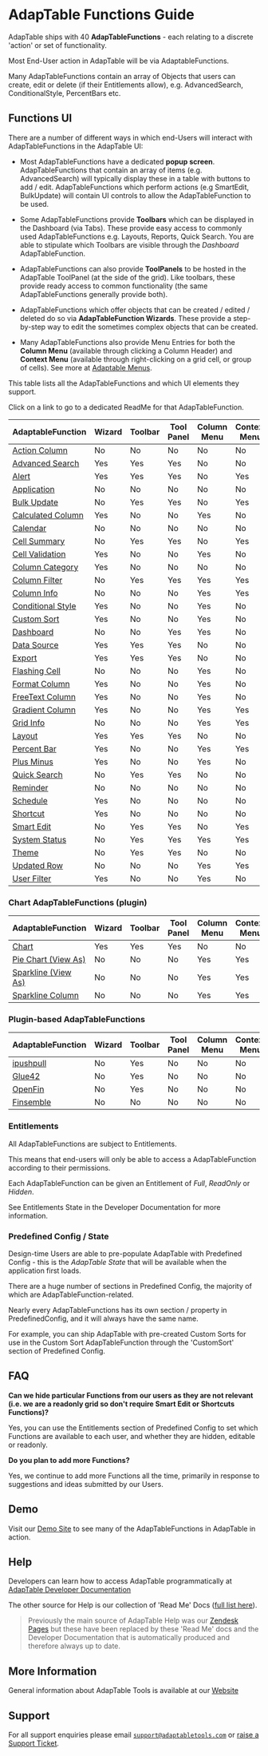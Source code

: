 # AdapTable Functions Guide

AdapTable ships with 40 **AdapTableFunctions** - each relating to a discrete 'action' or set of functionality.

Most End-User action in AdapTable will be via AdaptableFunctions.

Many AdapTableFunctions contain an array of Objects that users can create, edit or delete (if their Entitlements allow), e.g. AdvancedSearch, ConditionalStyle, PercentBars etc.

## Functions UI

There are a number of different ways in which end-Users will interact with AdapTableFunctions in the AdapTable UI:

- Most AdapTableFunctions have a dedicated **popup screen**.  AdapTableFunctions that contain an array of items (e.g. AdvancedSearch) will typically display these in a table with buttons to add / edit.  AdapTableFunctions which perform actions (e.g SmartEdit, BulkUpdate) will contain UI controls to allow the AdapTableFunction to be used.

- Some AdapTableFunctions provide **Toolbars** which can be displayed in the Dashboard (via Tabs).  These provide easy access to commonly used AdapTableFunctions e.g. Layouts, Reports, Quick Search.  You are able to stipulate which Toolbars are visible through the *Dashboard* AdapTableFunction.

- AdapTableFunctions can also provide **ToolPanels** to be hosted in the AdapTable ToolPanel (at the side of the grid). Like toolbars, these provide ready access to common functionality (the same AdapTableFunctions generally provide both).

- AdapTableFunctions which offer objects that can be created / edited / deleted do so via **AdapTableFunction Wizards**.  These provide a step-by-step way to edit the sometimes complex objects that can be created.

- Many AdapTableFunctions also provide Menu Entries for both the **Column Menu** (available through clicking a Column Header) and **Context Menu** (available through right-clicking on a grid cell, or group of cells). See more at [Adaptable Menus](adaptable-menus-guide.md).

This table lists all the AdapTableFunctions and which UI elements they support.

Click on a link to go to a dedicated ReadMe for that AdapTableFunction.

| AdaptableFunction                                                | Wizard | Toolbar | Tool Panel | Column Menu | Context Menu |
| --------  	                                                   | ------ | ------- | ---------  | ----------- | ------------ |
| [Action Column](../functions/action-column-function.md)          | No     | No      | No         | No          | No           |
| [Advanced Search](../functions/advanced-search-function.md)      | Yes    | Yes     | Yes        | No          | No           |
| [Alert](../functions/alert-function.md)                          | Yes    | Yes     | Yes        | No          | Yes          |
| [Application](../functions/application-function.md)              | No     | No      | No         | No          | No           |
| [Bulk Update](../functions/bulk-update-function.md)              | No     | Yes     | Yes        | No          | Yes          |
| [Calculated Column](../functions/calculated-column-function.md)  | Yes    | No      | No         | Yes         | No           |
| [Calendar](../functions/calendar-function.md)                    | No     | No      | No         | No          | No           |
| [Cell Summary](../functions/cell-summary-function.md)            | No     | Yes     | Yes        | No          | Yes          |
| [Cell Validation](../functions/cell-validation-function.md)      | Yes    | No      | No         | Yes         | No           |
| [Column Category](../functions/column-category-function.md)      | Yes    | No      | No         | No          | No           |
| [Column Filter](../functions/column-filter-function.md)          | No     | Yes     | Yes        | Yes         | Yes          |
| [Column Info](../functions/column-info-function.md)              | No     | No      | No         | Yes         | Yes          |
| [Conditional Style](../functions/conditional-style-function.md)  | Yes    | No      | No         | Yes         | No           |
| [Custom Sort](../functions/custom-sort-function.md)              | Yes    | No      | No         | Yes         | No           |
| [Dashboard](../functions/dashboard-function.md)                  | No     | No      | Yes        | Yes         | No           |
| [Data Source](../functions/data-source-function.md)              | Yes    | Yes     | Yes        | No          | No           |
| [Export](../functions/export-function.md)                        | Yes    | Yes     | Yes        | No          | No           |
| [Flashing Cell](../functions/flashing-cell-function.md)          | No     | No      | No         | Yes         | No           |
| [Format Column](../functions/format-column-function.md)          | Yes    | No      | No         | Yes         | No           |
| [FreeText Column](../functions/freetext-column-function.md)     | Yes    | No      | No         | Yes         | No           |
| [Gradient Column](../functions/gradient-column-function.md)      | Yes    | No      | No         | Yes         | Yes          |
| [Grid Info](../functions/grid-info-function.md)                  | No     | No      | No         | Yes         | Yes          |
| [Layout](../functions/layout-function.md)                        | Yes    | Yes     | Yes        | No          | No           |
| [Percent Bar](../functions/percent-bar-function.md)             | Yes    | No      | No         | Yes         | Yes          |
| [Plus Minus](../functions/plus-minus-function.md)                | Yes    | No      | No         | Yes         | No           |
| [Quick Search](../functions/quick-search-function.md)            | No     | Yes     | Yes        | No          | No           |
| [Reminder](../functions/reminder-function.md)                    | No     | No      | No         | No          | No           |
| [Schedule](../functions/schedule-function.md)                    | Yes    | No      | No         | No          | No           |
| [Shortcut](../functions/shortcut-function.md)                    | Yes    | No      | No         | No          | No           |
| [Smart Edit](../functions/smart-edit-function.md)                | No     | Yes     | Yes        | No          | Yes          |
| [System Status](../functions/system-status-function.md)          | No     | Yes     | Yes        | Yes         | Yes          |
| [Theme](../functions/theme-function.md)                          | No     | Yes     | Yes        | No          | No           |
| [Updated Row](../functions/updated-row-function.md)              | No     | No      | No         | Yes         | Yes          |
| [User Filter](../functions/user-filter-function.md)              | Yes    | No      | No         | Yes         | No           |

### Chart AdapTableFunctions (plugin)

| AdaptableFunction                                                    | Wizard | Toolbar | Tool Panel | Column Menu | Context Menu |
| -------------------------------------------------------------------- | ------ | ------- | ---------- | ----------- | ------------ |
| [Chart](../functions/charts/charts-function.md)                      | Yes    | Yes     | Yes        | No          | No           |
| [Pie Chart (View As)](../functions/charts/piechart-function.md)      | No     | No      | No         | Yes         | Yes          |
| [Sparkline (View As)](../functions/charts/sparkline-function.md)     | No     | No      | No         | Yes         | Yes          |
| [Sparkline Column](../functions/charts/sparkline-column-function.md) | No     | No      | No         | Yes         | Yes          |

### Plugin-based AdapTableFunctions 

| AdaptableFunction                                                                                         | Wizard | Toolbar | Tool Panel | Column Menu | Context Menu |
| --------------------------------------------------------------------------------------------------------- | ------ | ------- | ---------- | ----------- | ------------ |
| [ipushpull](https://github.com/AdaptableTools/adaptable/blob/master/packages/plugins/ipushpull/README.md) | No     | Yes     | No         | No          | No           |
| [Glue42](https://github.com/AdaptableTools/adaptable/blob/master/packages/plugins/glue42/README.md)       | No     | Yes     | No         | No          | No           |
| [OpenFin](https://github.com/AdaptableTools/adaptable/blob/master/packages/plugins/openfin/README.md)     | No     | Yes     | No         | No          | No           |
| [Finsemble](https://github.com/AdaptableTools/adaptable/blob/master/packages/plugins/finsemble/README.md) | No     | No      | No         | No          | No           |

### Entitlements

All AdapTableFunctions are subject to Entitlements.  

This means that end-users will only be able to access a AdapTableFunction according to their permissions.

Each AdapTableFunction can be given an Entitlement of *Full*, *ReadOnly* or *Hidden*. 

See Entitlements State in the Developer Documentation for more information.

### Predefined Config / State

Design-time Users are able to pre-populate AdapTable with Predefined Config - this is the *AdapTable State* that will be available when the application first loads.

There are a huge number of sections in Predefined Config, the majority of which are AdapTableFunction-related.

Nearly every AdapTableFunctions has its own section / property in PredefinedConfig, and it will always have the same name.  

For example, you can ship AdapTable with pre-created Custom Sorts for use in the Custom Sort AdapTableFunction through the 'CustomSort' section of Predefined Config.

## FAQ

**Can we hide particular Functions from our users as they are not relevant (i.e. we are a readonly grid so don't require Smart Edit or Shortcuts Functions)?**

Yes, you can use the Entitlements section of Predefined Config to set which Functions are available to each user, and whether they are hidden, editable or readonly.

**Do you plan to add more Functions?**

Yes, we continue to add more Functions all the time, primarily in response to suggestions and ideas submitted by our Users.

## Demo

Visit our [Demo Site](https://demo.adaptabletools.com) to see many of the AdapTableFunctions in AdapTable in action.

## Help

Developers can learn how to access AdapTable programmatically at [AdapTable Developer Documentation](https://api.adaptabletools.com) 

The other source for Help is our collection of 'Read Me' Docs ([full list here](https://github.com/AdaptableTools/adaptable/blob/master/packages/adaptable/readme/readme-list.md)).

> Previously the main source of AdapTable Help was our [Zendesk Pages](https://adaptabletools.zendesk.com/hc/en-us/articles/360007083017-Help-) but these have been replaced by these 'Read Me' docs and the Developer Documentation that is automatically produced and therefore always up to date.

## More Information

General information about AdapTable Tools is available at our [Website](http://www.adaptabletools.com) 

## Support

For all support enquiries please email [`support@adaptabletools.com`](mailto:support@adaptabletools.com) or [raise a Support Ticket](https://adaptabletools.zendesk.com/hc/en-us/requests/new).
